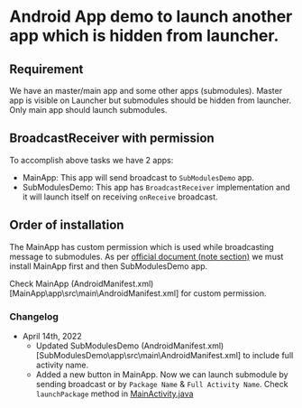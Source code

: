 # Android App demo to launch another app which is hidden from launcher.

## Requirement

We have an master/main app and some other apps (submodules). Master app is visible on Launcher but submodules should be hidden from launcher. Only main app should launch submodules.

## BroadcastReceiver with permission

To accomplish above tasks we have 2 apps:

* MainApp: This app will send broadcast to `SubModulesDemo` app.
* SubModulesDemo: This app has `BroadcastReceiver` implementation and it will launch itself on receiving `onReceive` broadcast.

## Order of installation

The MainApp has custom permission which is used while broadcasting message to submodules. As per [official document (note section)](https://developer.android.com/guide/components/broadcasts#sending-broadcasts-permissions) we must install MainApp first and then SubModulesDemo app.

Check MainApp (AndroidManifest.xml)[MainApp\app\src\main\AndroidManifest.xml] for custom permission.

### Changelog

- April 14th, 2022
  - Updated SubModulesDemo (AndroidManifest.xml)[SubModulesDemo\app\src\main\AndroidManifest.xml] to include full activity name.
  - Added a new button in MainApp. Now we can launch submodule by sending broadcast or by `Package Name` & `Full Activity Name`. Check `launchPackage` method in [MainActivity.java](./MainApp/app/src/main/java/com/vickywords/mainapp/MainActivity.java)